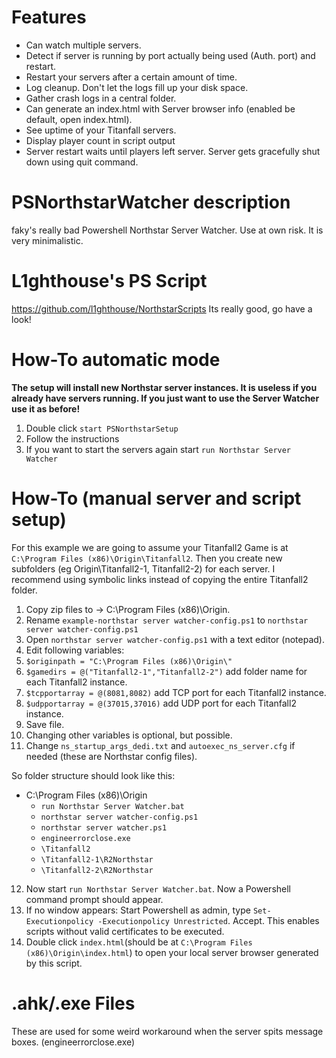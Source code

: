 # Features
- Can watch multiple servers.
- Detect if server is running by port actually being used (Auth. port) and restart.
- Restart your servers after a certain amount of time.
- Log cleanup. Don't let the logs fill up your disk space.
- Gather crash logs in a central folder.
- Can generate an index.html with Server browser info (enabled be default, open index.html).
- See uptime of your Titanfall servers.
- Display player count in script output
- Server restart waits until players left server. Server gets gracefully shut down using quit command.

# PSNorthstarWatcher description
faky's really bad Powershell Northstar Server Watcher. Use at own risk. It is very minimalistic.

# L1ghthouse's PS Script
https://github.com/l1ghthouse/NorthstarScripts
Its really good, go have a look!

# How-To automatic mode
**The setup will install new Northstar server instances. It is useless if you already have servers running. If you just want to use the Server Watcher use it as before!**
1) Double click `start PSNorthstarSetup`
2) Follow the instructions
3) If you want to start the servers again start `run Northstar Server Watcher`

# How-To (manual server and script setup)
For this example we are going to assume your Titanfall2 Game is at `C:\Program Files (x86)\Origin\Titanfall2`.
Then you create new subfolders (eg Origin\Titanfall2-1, Titanfall2-2) for each server. I recommend using symbolic links instead of copying the entire Titanfall2 folder.
1) Copy zip files to -> C:\Program Files (x86)\Origin.
2) Rename `example-northstar server watcher-config.ps1` to `northstar server watcher-config.ps1` 
3) Open `northstar server watcher-config.ps1` with a text editor (notepad).
4) Edit following variables:
5) `$originpath = "C:\Program Files (x86)\Origin\"`
6) `$gamedirs = @("Titanfall2-1","Titanfall2-2")` add folder name for each Titanfall2 instance.
7) `$tcpportarray = @(8081,8082)` add TCP port for each Titanfall2 instance.
8) `$udpportarray = @(37015,37016)` add UDP port for each Titanfall2 instance.
9) Save file. 
10) Changing other variables is optional, but possible.
11) Change `ns_startup_args_dedi.txt` and `autoexec_ns_server.cfg` if needed (these are Northstar config files).

So folder structure should look like this:
- C:\Program Files (x86)\Origin
  - `run Northstar Server Watcher.bat`
  - `northstar server watcher-config.ps1`
  - `northstar server watcher.ps1`
  - `engineerrorclose.exe`
  - `\Titanfall2`
  - `\Titanfall2-1\R2Northstar`
  - `\Titanfall2-2\R2Northstar`

12) Now start `run Northstar Server Watcher.bat`. Now a Powershell command prompt should appear. 
13) If no window appears: Start Powershell as admin, type `Set-Executionpolicy -Executionpolicy Unrestricted`. Accept. This enables scripts without valid certificates to be executed.
14) Double click `index.html`(should be at `C:\Program Files (x86)\Origin\index.html`) to open your local server browser generated by this script.

# .ahk/.exe Files
These are used for some weird workaround when the server spits message boxes. (engineerrorclose.exe)
